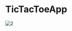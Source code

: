 # TicTacToeApp
![2](https://user-images.githubusercontent.com/75619408/185258695-d53560ee-a0d8-4ff7-84ee-f92b5e854119.jpg)
